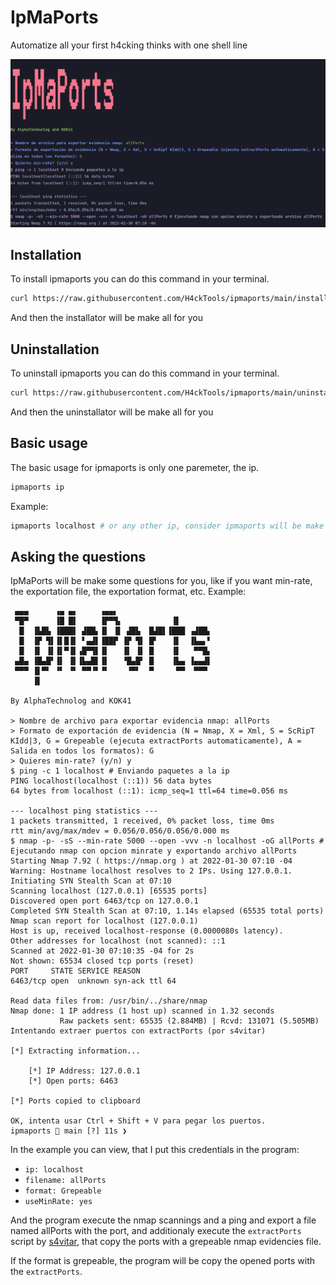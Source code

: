 # IpMaPorts

Automatize all your first h4cking thinks with one shell line

![screenshot](./.screenshots/banner.png)

## Installation

To install ipmaports you can do this command in your terminal.

```sh
curl https://raw.githubusercontent.com/H4ckTools/ipmaports/main/install.sh --silent | bash
```

And then the installator will be make all for you

## Uninstallation

To uninstall ipmaports you can do this command in your terminal.

```sh
curl https://raw.githubusercontent.com/H4ckTools/ipmaports/main/uninstall.sh --silent | bash
```

And then the uninstallator will be make all for you

## Basic usage

The basic usage for ipmaports is only one paremeter, the ip.

```sh
ipmaports ip
```

Example:

```sh
ipmaports localhost # or any other ip, consider ipmaports will be make some nmaps and others scans (use only with your own systems)
```

## Asking the questions

IpMaPorts will be make some questions for you, like if you want min-rate, the exportation file, the
exportation format, etc. Example:

```
 ▄▄▄      ▗▄ ▄▖     ▗▄▄▖                     
 ▀█▀      ▐█ █▌     ▐▛▀▜▖           ▐▌       
  █  ▐▙█▙ ▐███▌ ▟██▖▐▌ ▐▌ ▟█▙  █▟█▌▐███ ▗▟██▖
  █  ▐▛ ▜▌▐▌█▐▌ ▘▄▟▌▐██▛ ▐▛ ▜▌ █▘   ▐▌  ▐▙▄▖▘
  █  ▐▌ ▐▌▐▌▀▐▌▗█▀▜▌▐▌   ▐▌ ▐▌ █    ▐▌   ▀▀█▖
 ▄█▄ ▐█▄█▘▐▌ ▐▌▐▙▄█▌▐▌   ▝█▄█▘ █    ▐▙▄ ▐▄▄▟▌
 ▀▀▀ ▐▌▀▘ ▝▘ ▝▘ ▀▀▝▘▝▘    ▝▀▘  ▀     ▀▀  ▀▀▀ 
     ▐▌                                      

By AlphaTechnolog and KOK41

> Nombre de archivo para exportar evidencia nmap: allPorts
> Formato de exportación de evidencia (N = Nmap, X = Xml, S = ScRipT KIdd|3, G = Grepeable (ejecuta extractPorts automaticamente), A = Salida en todos los formatos): G
> Quieres min-rate? (y/n) y
$ ping -c 1 localhost # Enviando paquetes a la ip
PING localhost(localhost (::1)) 56 data bytes
64 bytes from localhost (::1): icmp_seq=1 ttl=64 time=0.056 ms

--- localhost ping statistics ---
1 packets transmitted, 1 received, 0% packet loss, time 0ms
rtt min/avg/max/mdev = 0.056/0.056/0.056/0.000 ms
$ nmap -p- -sS --min-rate 5000 --open -vvv -n localhost -oG allPorts # Ejecutando nmap con opcion minrate y exportando archivo allPorts
Starting Nmap 7.92 ( https://nmap.org ) at 2022-01-30 07:10 -04
Warning: Hostname localhost resolves to 2 IPs. Using 127.0.0.1.
Initiating SYN Stealth Scan at 07:10
Scanning localhost (127.0.0.1) [65535 ports]
Discovered open port 6463/tcp on 127.0.0.1
Completed SYN Stealth Scan at 07:10, 1.14s elapsed (65535 total ports)
Nmap scan report for localhost (127.0.0.1)
Host is up, received localhost-response (0.0000080s latency).
Other addresses for localhost (not scanned): ::1
Scanned at 2022-01-30 07:10:35 -04 for 2s
Not shown: 65534 closed tcp ports (reset)
PORT     STATE SERVICE REASON
6463/tcp open  unknown syn-ack ttl 64

Read data files from: /usr/bin/../share/nmap
Nmap done: 1 IP address (1 host up) scanned in 1.32 seconds
           Raw packets sent: 65535 (2.884MB) | Rcvd: 131071 (5.505MB)
Intentando extraer puertos con extractPorts (por s4vitar)

[*] Extracting information...

	[*] IP Address: 127.0.0.1
	[*] Open ports: 6463

[*] Ports copied to clipboard

OK, intenta usar Ctrl + Shift + V para pegar los puertos.
ipmaports  main [?] 11s ❯
```

In the example you can view, that I put this credentials in the program:

- `ip: localhost`
- `filename: allPorts`
- `format: Grepeable`
- `useMinRate: yes`

And the program execute the nmap scannings and a ping and export a file named
allPorts with the port, and additionaly execute the `extractPorts` script by
[s4vitar](https://github.com/s4vitar), that copy the ports with a grepeable
nmap evidencies file.

If the format is grepeable, the program will be copy the opened ports with
the `extractPorts`.
